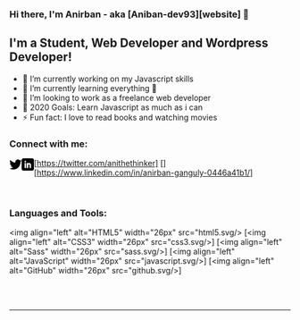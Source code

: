 ### Hi there, I'm Anirban - aka [Aniban-dev93][website] 👋

## I'm a Student, Web Developer and Wordpress Developer! 
- 🔭 I’m currently working on my Javascript skills
- 🌱 I’m currently learning everything 🤣
- 👯 I’m looking to work as a freelance web developer
- 🥅 2020 Goals: Learn Javascript as much as i can
- ⚡ Fun fact: I love to read books and watching movies

### Connect with me:


<img align="left" alt="Twitter" width="22px" src="twitter.svg"/>[https://twitter.com/anithethinker]
[<img align="left" alt="LinkedIn" width="22px" src="linkedin.svg"/>][https://www.linkedin.com/in/anirban-ganguly-0446a41b1/]

<br />

### Languages and Tools:

<img align="left" alt="HTML5" width="26px" src="html5.svg/>
[<img align="left" alt="CSS3" width="26px" src="css3.svg/>]
[<img align="left" alt="Sass" width="26px" src="sass.svg/>]
[<img align="left" alt="JavaScript" width="26px" src="javascript.svg/>]
[<img align="left" alt="GitHub" width="26px" src="github.svg/>]

<br />
<br />

---
